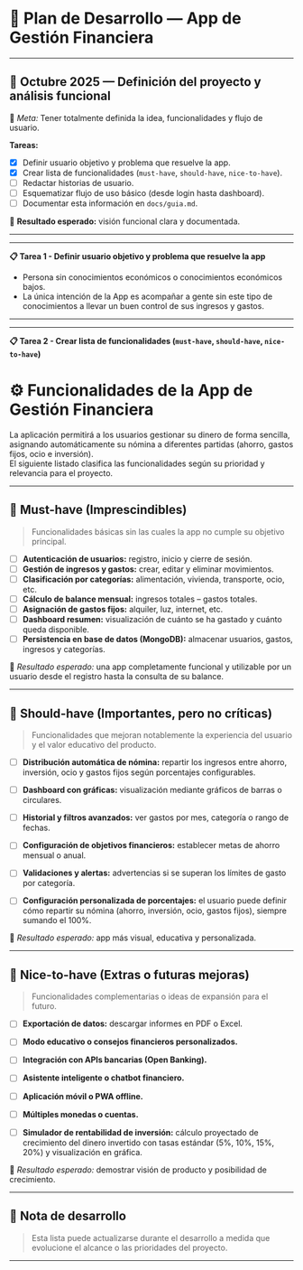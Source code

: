 # 📅 Plan de Desarrollo — App de Gestión Financiera

---

## 🔹 Octubre 2025 — Definición del proyecto y análisis funcional

🎯 _Meta:_ Tener totalmente definida la idea, funcionalidades y flujo de usuario.

**Tareas:**

-   [x] Definir usuario objetivo y problema que resuelve la app.
-   [x] Crear lista de funcionalidades (`must-have`, `should-have`, `nice-to-have`).
-   [ ] Redactar historias de usuario.
-   [ ] Esquematizar flujo de uso básico (desde login hasta dashboard).
-   [ ] Documentar esta información en `docs/guia.md`.

🧩 **Resultado esperado:** visión funcional clara y documentada.

---

---

**📋 Tarea 1 - Definir usuario objetivo y problema que resuelve la app**

-   Persona sin conocimientos económicos o conocimientos económicos bajos.
-   La única intención de la App es acompañar a gente sin este tipo de conocimientos
    a llevar un buen control de sus ingresos y gastos.

---

---

**📋 Tarea 2 - Crear lista de funcionalidades (`must-have`, `should-have`, `nice-to-have`)**

# ⚙️ Funcionalidades de la App de Gestión Financiera

La aplicación permitirá a los usuarios gestionar su dinero de forma sencilla, asignando automáticamente su nómina a diferentes partidas (ahorro, gastos fijos, ocio e inversión).  
El siguiente listado clasifica las funcionalidades según su prioridad y relevancia para el proyecto.

---

## 🧩 Must-have (Imprescindibles)

> Funcionalidades básicas sin las cuales la app no cumple su objetivo principal.

- [ ] **Autenticación de usuarios:** registro, inicio y cierre de sesión.  
- [ ] **Gestión de ingresos y gastos:** crear, editar y eliminar movimientos.  
- [ ] **Clasificación por categorías:** alimentación, vivienda, transporte, ocio, etc.  
- [ ] **Cálculo de balance mensual:** ingresos totales – gastos totales.  
- [ ] **Asignación de gastos fijos:** alquiler, luz, internet, etc.  
- [ ] **Dashboard resumen:** visualización de cuánto se ha gastado y cuánto queda disponible.  
- [ ] **Persistencia en base de datos (MongoDB):** almacenar usuarios, gastos, ingresos y categorías.  

🧩 *Resultado esperado:* una app completamente funcional y utilizable por un usuario desde el registro hasta la consulta de su balance.

---

## 🚀 Should-have (Importantes, pero no críticas)

> Funcionalidades que mejoran notablemente la experiencia del usuario y el valor educativo del producto.

- [ ] **Distribución automática de nómina:** repartir los ingresos entre ahorro, inversión, ocio y gastos fijos según porcentajes configurables.  
- [ ] **Dashboard con gráficas:** visualización mediante gráficos de barras o circulares.  
- [ ] **Historial y filtros avanzados:** ver gastos por mes, categoría o rango de fechas.  
- [ ] **Configuración de objetivos financieros:** establecer metas de ahorro mensual o anual.  
- [ ] **Validaciones y alertas:** advertencias si se superan los límites de gasto por categoría.  
- [ ] **Configuración personalizada de porcentajes:** el usuario puede definir cómo repartir su nómina (ahorro, inversión, ocio, gastos fijos), siempre sumando el 100%.


🧩 *Resultado esperado:* app más visual, educativa y personalizada.

---

## 🌟 Nice-to-have (Extras o futuras mejoras)

> Funcionalidades complementarias o ideas de expansión para el futuro.

- [ ] **Exportación de datos:** descargar informes en PDF o Excel.  
- [ ] **Modo educativo o consejos financieros personalizados.**  
- [ ] **Integración con APIs bancarias (Open Banking).**  
- [ ] **Asistente inteligente o chatbot financiero.**  
- [ ] **Aplicación móvil o PWA offline.**  
- [ ] **Múltiples monedas o cuentas.**
- [ ] **Simulador de rentabilidad de inversión:** cálculo proyectado de crecimiento del dinero invertido con tasas estándar (5%, 10%, 15%, 20%) y visualización en gráfica.


🧩 *Resultado esperado:* demostrar visión de producto y posibilidad de crecimiento.

---

## 📅 Nota de desarrollo
> Esta lista puede actualizarse durante el desarrollo a medida que evolucione el alcance o las prioridades del proyecto.


---